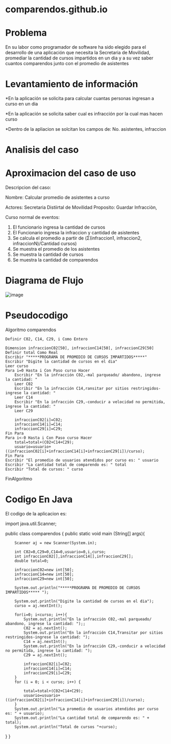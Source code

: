 # comparendos.github.io

# Problema

En su labor como programador de software ha sido elegido para el desarrollo de una aplicación que necesita la Secretaria de Movilidad, promediar la cantidad de cursos impartidos en un dia y a su vez saber cuantos comparendos junto con el promedio de asistentes

# Levantamiento de información 

*En la aplicación se solicita para calcular cuantas personas ingresan a curso en un dia

*En la aplicación se solicita saber cual es infracción por la cual mas hacen curso

*Dentro de la apliacion se solcitan los campos de: No. asistentes, infraccion

# Analisis del caso


# Aproximacion del caso de uso

Descripcion del caso:

Nombre: Calcular promedio de asistentes a curso

Actores: Secretaria Distiirtal de Movilidad
Proposito: Guardar Infracciòn, 

Curso normal de eventos:
  1. El funcionario ingresa la cantidad de cursos
  2. El Funcionario ingresa la infraccion y cantidad de asistentes
  3. Se calcula el promedio a partir de (Σ(infraccion1, infraccion2, infraccionN)/Cantidad cursos)
  4. Se muestra el promedio de los asistentes
  5. Se muestra la cantidad de cursos
  6. Se muestra la cantidad de comparendos

# Diagrama de Flujo

![image](https://github.com/Anama053/comparendos.github.io/assets/113647233/f58ae90e-b605-41a5-a482-81b7ff19d00d)


# Pseudocodigo

Algoritmo comparendos

	Definir C02, C14, C29, i Como Entero
	
	Dimension infraccionC02[50], infraccionC14[50], infraccionC29[50]
	Definir total Como Real
	Escribir "*****PROGRAMA DE PROMEDIO DE CURSOS IMPARTIDOS*****" 
	Escribir "Digite la cantidad de cursos en el dia"
	Leer curso
	Para i=0 Hasta i Con Paso curso Hacer
		Escribir "En la infracción C02,-mal parqueado/ abandono, ingrese la cantidad: "
		Leer C02
		Escribir "En la infracción C14,ransitar por sitios restringidos-ingrese la cantidad: "
		Leer C14
		Escribir "En la infracción C29,-conducir a velocidad no permitida, ingrese la cantidad: "
		Leer C29
		
		infraccionC02[i]=C02;
		infraccionC14[i]=C14;
		infraccionC29[i]=C29;
	Fin Para
	Para i<-0 Hasta i Con Paso curso Hacer
		total=total+(C02+C14+C29);
		usuario=usuario+((infraccionC02[i]+infraccionC14[i]+infraccionC29[i])/curso);
	Fin Para
	Escribir "El promedio de usuarios atendidos por curso es: " usuario
	Escribir "La cantidad total de comparendo es: " total
	Escribir "Total de cursos: " curso
FinAlgoritmo

# Codigo En Java
El codigo de la aplicacion es:

import java.util.Scanner;

public class comparendos
{
   public static void main (String[] args){
        
        Scanner aj = new Scanner(System.in);
       
        int C02=0,C29=0,C14=0,usuario=0,i,curso;
        int infraccionC02[],infraccionC14[],infraccionC29[];
        double total=0;
                
        infraccionC02=new int[50];
        infraccionC14=new int[50];
        infraccionC29=new int[50];
        
        System.out.println("*****PROGRAMA DE PROMEDIO DE CURSOS IMPARTIDOS***** ");
                                
        System.out.println("Digite la cantidad de cursos en el dia");
        curso = aj.nextInt();
                 
        for(i=0; i<curso; i++){
            System.out.println("En la infracción C02,-mal parqueado/ abandono, ingrese la cantidad: ");;
            C02 = aj.nextInt();
            System.out.println("En la infracción C14,Transitar por sitios restringidos-ingrese la cantidad: ");
            C14 = aj.nextInt();
            System.out.println("En la infracción C29,-conducir a velocidad no permitida, ingrese la cantidad: ");
            C29 = aj.nextInt();
                                   
            infraccionC02[i]=C02;
            infraccionC14[i]=C14;
            infraccionC29[i]=C29;
        }
        for (i = 0; i < curso; i++) {
        
            total=total+(C02+C14+C29);
            usuario=usuario+((infraccionC02[i]+infraccionC14[i]+infraccionC29[i])/curso);
        }
        System.out.println("La promedio de usuarios atendidos por curso es: " + usuario);
        System.out.println("La cantidad total de comparendo es: " + total);
        System.out.println("Total de cursos "+curso);        
   }
}

